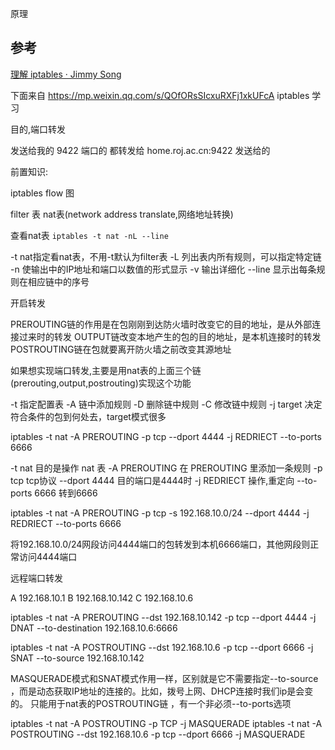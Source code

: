 原理

## 参考

[理解 iptables · Jimmy Song](https://jimmysong.io/blog/understanding-iptables/)






下面来自 https://mp.weixin.qq.com/s/QOfORsSIcxuRXFj1xkUFcA
iptables 学习

 目的,端口转发 

 发送给我的 9422  端口的 都转发给 home.roj.ac.cn:9422
 发送给的

 前置知识:
 
 iptables flow 图

filter 表
 nat表(network address translate,网络地址转换)

查看nat表 `iptables -t nat -nL --line`


-t nat指定看nat表，不用-t默认为filter表
-L 列出表内所有规则，可以指定特定链
-n 使输出中的IP地址和端口以数值的形式显示
-v 输出详细化
--line 显示出每条规则在相应链中的序号

开启转发



PREROUTING链的作用是在包刚刚到达防火墙时改变它的目的地址，是从外部连接过来时的转发
OUTPUT链改变本地产生的包的目的地址，是本机连接时的转发
POSTROUTING链在包就要离开防火墙之前改变其源地址

如果想实现端口转发,主要是用nat表的上面三个链(prerouting,output,postrouting)实现这个功能

-t 指定配置表
-A 链中添加规则
-D 删除链中规则
-C 修改链中规则
-j target 决定符合条件的包到何处去，target模式很多

iptables -t nat -A PREROUTING -p tcp --dport 4444 -j REDRIECT --to-ports 6666

-t nat 目的是操作 nat 表
-A PREROUTING 在 PREROUTING 里添加一条规则
-p tcp tcp协议
--dport 4444 目的端口是4444时
-j REDRIECT 操作,重定向
--to-ports 6666 转到6666 

iptables -t nat -A PREROUTING -p tcp -s 192.168.10.0/24 --dport 4444 -j REDRIECT --to-ports 6666

将192.168.10.0/24网段访问4444端口的包转发到本机6666端口，其他网段则正常访问4444端口

远程端口转发

A 192.168.10.1
B 192.168.10.142
C 192.168.10.6

iptables -t nat -A PREROUTING --dst 192.168.10.142 -p tcp --dport 4444 -j DNAT --to-destination 192.168.10.6:6666

iptables -t nat -A POSTROUTING --dst 192.168.10.6 -p tcp --dport 6666 -j SNAT --to-source 192.168.10.142


MASQUERADE模式和SNAT模式作用一样，区别就是它不需要指定--to-source ，而是动态获取IP地址的连接的。比如，拨号上网、DHCP连接时我们ip是会变的。
只能用于nat表的POSTROUTING链 ，有一个非必须--to-ports选项

iptables -t nat -A POSTROUTING -p TCP -j MASQUERADE
iptables -t nat -A POSTROUTING --dst 192.168.10.6 -p tcp --dport 6666 -j MASQUERADE
